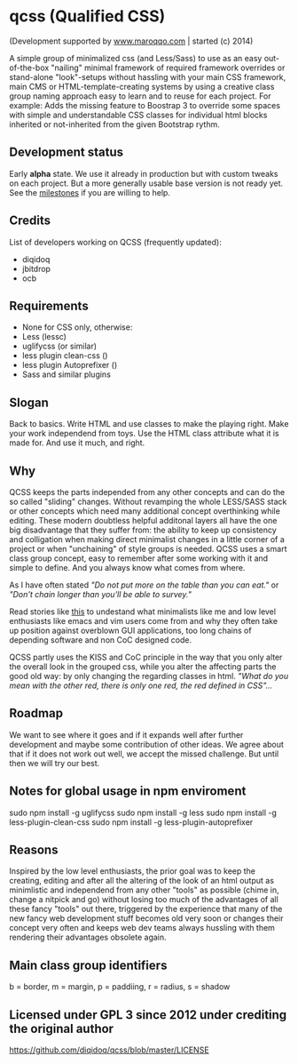 # qcss (Qualified CSS)
(Development supported by www.maroqqo.com | started (c) 2014)

A simple group of minimalized css (and Less/Sass) to use as an easy out-of-the-box "nailing" minimal framework of required framework overrides or stand-alone "look"-setups without hassling with your main CSS framework, main CMS or HTML-template-creating systems by using a creative class group naming approach easy to learn and to reuse for each project. For example: Adds the missing feature to Boostrap 3 to override some spaces with simple and understandable CSS classes for individual html blocks inherited or not-inherited from the given Bootstrap rythm.

Development status
------------------
Early **alpha** state. We use it already in production but with custom tweaks on each project. But a more generally usable base version is not ready yet. See the [milestones](https://github.com/diqidoq/qcss/milestones) if you are willing to help.

Credits
-------
List of developers working on QCSS (frequently updated):
 + diqidoq
 + jbitdrop
 + ocb

Requirements
------------
 + None for CSS only, otherwise:
 + Less (lessc)
 + uglifycss (or similar)
 + less plugin clean-css ()
 + less plugin Autoprefixer ()
 + Sass and similar plugins

Slogan
------
Back to basics. Write HTML and use classes to make the playing right. Make your work independend from toys. Use the HTML class attribute what it is made for. And use it much, and right.

Why
---
QCSS keeps the parts independed from any other concepts and can do the so called "sliding" changes. Without revamping the whole LESS/SASS stack or other concepts which need many additional concept overthinking while editing. These modern doubtless helpful additonal layers all have the one big disadvantage that they suffer from: the ability to keep up consistency and colligation when making direct minimalist changes in a little corner of a project or when "unchaining" of style groups is needed. QCSS uses a smart class group concept, easy to remember after some working with it and simple to define. And you always know what comes from where. 

As I have often stated *"Do not put more on the table than you can eat."* or *"Don't chain longer than you'll be able to survey."*

Read stories like [this](https://qz.com/646467/how-one-programmer-broke-the-internet-by-deleting-a-tiny-piece-of-code/) to undestand what minimalists like me and low level enthusiasts like emacs and vim users come from and why they often take up position against overblown GUI applications, too long chains of depending software and non CoC designed code.

QCSS partly uses the KISS and CoC principle in the way that you only alter the overall look in the grouped css, while you alter the affecting parts the good old way: by only changing the regarding classes in html. *"What do you mean with the other red, there is only one red, the red defined in CSS"...*

Roadmap
-------
We want to see where it goes and if it expands well after further development and maybe some contribution of other ideas. We agree about that if it does not work out well, we accept the missed challenge. But until then we will try our best.

Notes for global usage in npm enviroment
----------------------------------------
sudo npm install -g uglifycss
sudo npm install -g less
sudo npm install -g less-plugin-clean-css
sudo npm install -g less-plugin-autoprefixer

Reasons
-------
Inspired by the low level enthusiasts, the prior goal was to keep the creating, editing and after all the altering of the look of an html output as minimlistic and independend from any other "tools" as possible (chime in, change a nitpick and go) without losing too much of the advantages of all these fancy "tools" out there, triggered by the experience that many of the new fancy web development stuff becomes old very soon or changes their concept very often and keeps web dev teams always hussling with them rendering their advantages obsolete again.

Main class group identifiers
----------------------------
b = border, m = margin, p = paddiing, r = radius, s = shadow
 
Licensed under GPL 3 since 2012 under crediting the original author
---------------------------------------------------------------------

https://github.com/diqidoq/qcss/blob/master/LICENSE

